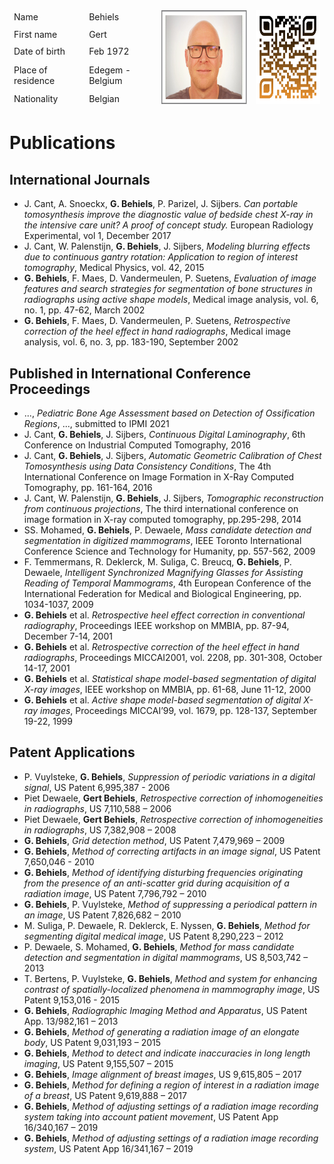 <table class="tg">
<thead>
  <tr>
    <td class="tg-73oq">Name</td>
    <td class="tg-73oq">Behiels</td>
    <td class="tg-73oq" rowspan="5"><img src="images/Profile.png" width="200" height="150"></td>
    <td class="tg-73oq" rowspan="5"><a href="https://gearlux.github.io/Profile/">
  <img src="images/qr-code.png" width="150" height="150">
</a>
</td>

  </tr>
  <tr>
    <td class="tg-73oq">First name</td>
    <td class="tg-73oq">Gert</td>
  </tr>
  <tr>
    <td class="tg-73oq">Date of birth</td>
    <td class="tg-73oq">Feb 1972</td>
  </tr>
  <tr>
    <td class="tg-73oq">Place of residence</td>
    <td class="tg-73oq">Edegem - Belgium</td>
  </tr>
  <tr>
    <td class="tg-73oq">Nationality</td>
    <td class="tg-73oq">Belgian</td>
  </tr>
</thead>
</table>

# Publications

## International Journals
- J. Cant, A. Snoeckx, **G. Behiels**, P. Parizel, J. Sijbers. *Can portable tomosynthesis improve the diagnostic value of bedside chest X-ray in the intensive care unit? A proof of concept study.* European Radiology Experimental, vol 1, December 2017
- J. Cant, W. Palenstijn, **G. Behiels**, J. Sijbers, *Modeling blurring effects due to continuous gantry rotation: Application to region of interest tomography*, Medical Physics, vol. 42, 2015
- **G. Behiels**, F. Maes, D. Vandermeulen, P. Suetens, *Evaluation of image features and search strategies for segmentation of bone structures in radiographs using active shape models*, Medical image analysis, vol. 6, no. 1, pp. 47-62, March 2002
- **G. Behiels**, F. Maes, D. Vandermeulen, P. Suetens, *Retrospective correction of the heel effect in hand radiographs*, Medical image analysis, vol. 6, no. 3, pp. 183-190, September 2002

## Published in International Conference Proceedings

- ..., *Pediatric Bone Age Assessment based on Detection of Ossification Regions*, ..., submitted to IPMI 2021
- J. Cant, **G. Behiels**, J. Sijbers, *Continuous Digital Laminography*, 6th Conference on Industrial Computed Tomography, 2016
- J. Cant, **G. Behiels**, J. Sijbers, *Automatic Geometric Calibration of Chest Tomosynthesis using Data Consistency Conditions*, The 4th International Conference on Image Formation in X-Ray Computed Tomography, pp. 161-164, 2016
- J. Cant, W. Palenstijn, **G. Behiels**, J. Sijbers, *Tomographic reconstruction from continuous projections*, The third international conference on image formation in X-ray computed tomography, pp.295-298, 2014
- SS. Mohamed, **G. Behiels**, P. Dewaele, *Mass candidate detection and segmentation in digitized mammograms*, IEEE Toronto International Conference Science and Technology for Humanity, pp. 557-562, 2009
- F. Temmermans, R. Deklerck, M. Suliga, C. Breucq, **G. Behiels**, P. Dewaele, *Intelligent Synchronized Magnifying Glasses for Assisting Reading of Temporal Mammograms*, 4th European Conference of the International Federation for Medical and Biological Engineering, pp. 1034-1037, 2009
- **G. Behiels** et al. *Retrospective heel effect correction in conventional radiography*, Proceedings IEEE workshop on MMBIA, pp. 87-94, December 7-14, 2001
- **G. Behiels** et al. *Retrospective correction of the heel effect in hand radiographs*, Proceedings MICCAI2001, vol. 2208, pp. 301-308, October 14-17, 2001 
- **G. Behiels** et al. *Statistical shape model-based segmentation of digital X-ray images*, IEEE workshop on MMBIA, pp. 61-68, June 11-12, 2000
- **G. Behiels** et al. *Active shape model-based segmentation of digital X-ray images*, Proceedings MICCAI’99, vol. 1679, pp. 128-137, September 19-22, 1999

## Patent Applications

-	P. Vuylsteke, **G. Behiels**, *Suppression of periodic variations in a digital signal*, US Patent 6,995,387 - 2006
-	Piet Dewaele, **Gert Behiels**, *Retrospective correction of inhomogeneities in radiographs*, US 7,110,588 – 2006
-	Piet Dewaele, **Gert Behiels**, *Retrospective correction of inhomogeneities in radiographs*, US 7,382,908 – 2008
-	**G. Behiels**, *Grid detection method*, US Patent 7,479,969 – 2009
-	**G. Behiels**, *Method of correcting artifacts in an image signal*, US Patent 7,650,046 - 2010
-	**G. Behiels**, *Method of identifying disturbing frequencies originating from the presence of an anti-scatter grid during acquisition of a radiation image*, US Patent 7,796,792 – 2010
-	**G. Behiels**, P. Vuylsteke, *Method of suppressing a periodical pattern in an image*, US Patent 7,826,682 – 2010
-	M. Suliga, P. Dewaele, R. Deklerck, E. Nyssen, **G. Behiels**, *Method for segmenting digital medical image*, US Patent 8,290,223 – 2012
-	P. Dewaele, S. Mohamed, **G. Behiels**, *Method for mass candidate detection and segmentation in digital mammograms*, US 8,503,742 – 2013
-	T. Bertens, P. Vuylsteke, **G. Behiels**, *Method and system for enhancing contrast of spatially-localized phenomena in mammography image*, US Patent 9,153,016 - 2015
-	**G. Behiels**, *Radiographic Imaging Method and Apparatus*, US Patent App. 13/982,161 – 2013
-	**G. Behiels**, *Method of generating a radiation image of an elongate body*, US Patent 9,031,193 – 2015
-	**G. Behiels**, *Method to detect and indicate inaccuracies in long length imaging*, US Patent 9,155,507 – 2015
-	**G. Behiels**, *Image alignment of breast images*, US 9,615,805 – 2017
-	**G. Behiels**, *Method for defining a region of interest in a radiation image of a breast*, US Patent 9,619,888 – 2017
-	**G. Behiels**, *Method of adjusting settings of a radiation image recording system taking into account patient movement*, US Patent App 16/340,167 – 2019
-	**G. Behiels**, *Method of adjusting settings of a radiation image recording system*, US Patent App 16/341,167 – 2019

